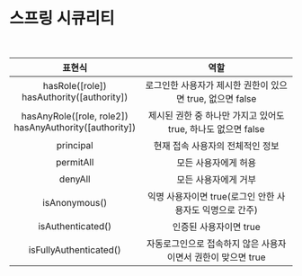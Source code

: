 # 스프링 시큐리티 

<br>

| 표현식 | 역할 |
|:------:|:------------:|
| hasRole([role]) <br> hasAuthority([authority]) | 로그인한 사용자가 제시한 권한이 있으면 true, 없으면 false |
| hasAnyRole([role, role2]) <br> hasAnyAuthority([authority]) | 제시된 권한 중 하나만 가지고 있어도 true, 하나도 없으면 false |
| principal | 현재 접속 사용자의 전체적인 정보 |
| permitAll | 모든 사용자에게 허용 |
| denyAll | 모든 사용자에게 거부 |
| isAnonymous() | 익명 사용자이면 true(로그인 안한 사용자도 익명으로 간주) |
| isAuthenticated() | 인증된 사용자이면 true |
| isFullyAuthenticated() | 자동로그인으로 접속하지 않은 사용자이면서 권한이 맞으면 true |
